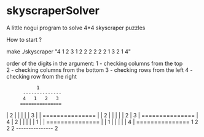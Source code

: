 # skyscraperSolver
A little nogui program to solve 4*4 skyscraper puzzles

How to start ?

make
./skyscraper "4 1 2 3 1 2 2 2 2 2 2 1 3 2 1 4"


order of the digits in the argument: 
1 - checking columns from the top<br>
2 - checking columns from the bottom
3 - checking rows from the left
4 - checking row from the right


               1
          --------------
          4   1   2   3
         ===============
   | 2  |   |   |   |   |  3 |
   |     ===============     |
   | 2  |   |   |   |   |  2 |
3  |     ===============     |  4
   | 2  |   |   |   |   |  1 |
   |     ===============     |
   | 1  |   |   |   |   |  4 |
         ===============
          1   2   2   2
         --------------- 
               2
    
